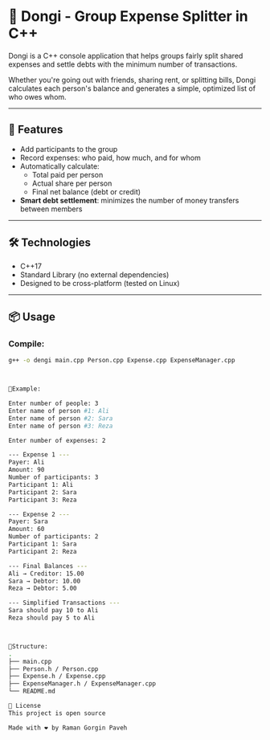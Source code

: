 # 🧮 Dongi - Group Expense Splitter in C++

Dongi is a C++ console application that helps groups fairly split shared expenses and settle debts with the minimum number of transactions.

Whether you're going out with friends, sharing rent, or splitting bills, Dongi calculates each person's balance and generates a simple, optimized list of who owes whom.

---

## 🚀 Features

- Add participants to the group
- Record expenses: who paid, how much, and for whom
- Automatically calculate:
  - Total paid per person
  - Actual share per person
  - Final net balance (debt or credit)
- **Smart debt settlement**: minimizes the number of money transfers between members

---

## 🛠 Technologies

- C++17
- Standard Library (no external dependencies)
- Designed to be cross-platform (tested on Linux)

---

## 📦 Usage

### Compile:

```bash
g++ -o dengi main.cpp Person.cpp Expense.cpp ExpenseManager.cpp



📸Example:

Enter number of people: 3
Enter name of person #1: Ali
Enter name of person #2: Sara
Enter name of person #3: Reza

Enter number of expenses: 2

--- Expense 1 ---
Payer: Ali
Amount: 90
Number of participants: 3
Participant 1: Ali
Participant 2: Sara
Participant 3: Reza

--- Expense 2 ---
Payer: Sara
Amount: 60
Number of participants: 2
Participant 1: Sara
Participant 2: Reza

--- Final Balances ---
Ali → Creditor: 15.00
Sara → Debtor: 10.00
Reza → Debtor: 5.00

--- Simplified Transactions ---
Sara should pay 10 to Ali
Reza should pay 5 to Ali



📁Structure:
.
├── main.cpp
├── Person.h / Person.cpp
├── Expense.h / Expense.cpp
├── ExpenseManager.h / ExpenseManager.cpp
└── README.md

📜 License
This project is open source

Made with ❤️ by Raman Gorgin Paveh
